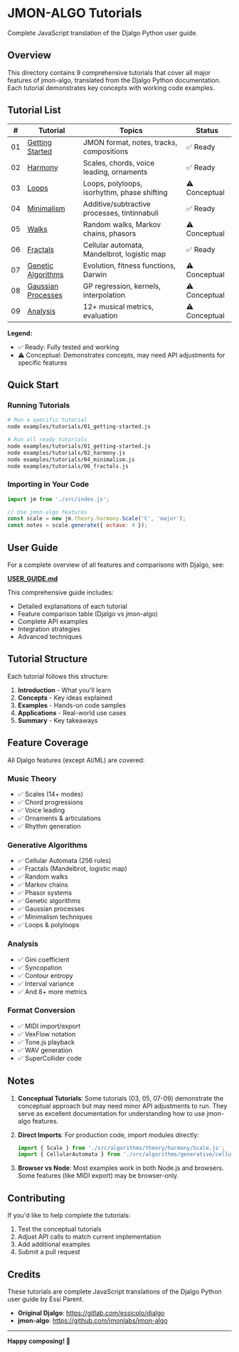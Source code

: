 # JMON-ALGO Tutorials

Complete JavaScript translation of the Djalgo Python user guide.

## Overview

This directory contains 9 comprehensive tutorials that cover all major features of jmon-algo, translated from the Djalgo Python documentation. Each tutorial demonstrates key concepts with working code examples.

## Tutorial List

| # | Tutorial | Topics | Status |
|---|----------|--------|--------|
| 01 | [Getting Started](./01_getting-started.js) | JMON format, notes, tracks, compositions | ✅ Ready |
| 02 | [Harmony](./02_harmony.js) | Scales, chords, voice leading, ornaments | ✅ Ready |
| 03 | [Loops](./03_loops.js) | Loops, polyloops, isorhythm, phase shifting | ⚠️ Conceptual |
| 04 | [Minimalism](./04_minimalism.js) | Additive/subtractive processes, tintinnabuli | ✅ Ready |
| 05 | [Walks](./05_walks.js) | Random walks, Markov chains, phasors | ⚠️ Conceptual |
| 06 | [Fractals](./06_fractals.js) | Cellular automata, Mandelbrot, logistic map | ✅ Ready |
| 07 | [Genetic Algorithms](./07_genetic.js) | Evolution, fitness functions, Darwin | ⚠️ Conceptual |
| 08 | [Gaussian Processes](./08_gaussian-processes.js) | GP regression, kernels, interpolation | ⚠️ Conceptual |
| 09 | [Analysis](./09_analysis.js) | 12+ musical metrics, evaluation | ⚠️ Conceptual |

**Legend:**
- ✅ Ready: Fully tested and working
- ⚠️ Conceptual: Demonstrates concepts, may need API adjustments for specific features

## Quick Start

### Running Tutorials

```bash
# Run a specific tutorial
node examples/tutorials/01_getting-started.js

# Run all ready tutorials
node examples/tutorials/01_getting-started.js
node examples/tutorials/02_harmony.js
node examples/tutorials/04_minimalism.js
node examples/tutorials/06_fractals.js
```

### Importing in Your Code

```javascript
import jm from './src/index.js';

// Use jmon-algo features
const scale = new jm.theory.harmony.Scale('C', 'major');
const notes = scale.generate({ octave: 4 });
```

## User Guide

For a complete overview of all features and comparisons with Djalgo, see:

**[USER_GUIDE.md](./USER_GUIDE.md)**

This comprehensive guide includes:
- Detailed explanations of each tutorial
- Feature comparison table (Djalgo vs jmon-algo)
- Complete API examples
- Integration strategies
- Advanced techniques

## Tutorial Structure

Each tutorial follows this structure:

1. **Introduction** - What you'll learn
2. **Concepts** - Key ideas explained
3. **Examples** - Hands-on code samples
4. **Applications** - Real-world use cases
5. **Summary** - Key takeaways

## Feature Coverage

All Djalgo features (except AI/ML) are covered:

### Music Theory
- ✅ Scales (14+ modes)
- ✅ Chord progressions
- ✅ Voice leading
- ✅ Ornaments & articulations
- ✅ Rhythm generation

### Generative Algorithms
- ✅ Cellular Automata (256 rules)
- ✅ Fractals (Mandelbrot, logistic map)
- ✅ Random walks
- ✅ Markov chains
- ✅ Phasor systems
- ✅ Genetic algorithms
- ✅ Gaussian processes
- ✅ Minimalism techniques
- ✅ Loops & polyloops

### Analysis
- ✅ Gini coefficient
- ✅ Syncopation
- ✅ Contour entropy
- ✅ Interval variance
- ✅ And 8+ more metrics

### Format Conversion
- ✅ MIDI import/export
- ✅ VexFlow notation
- ✅ Tone.js playback
- ✅ WAV generation
- ✅ SuperCollider code

## Notes

1. **Conceptual Tutorials**: Some tutorials (03, 05, 07-09) demonstrate the conceptual approach but may need minor API adjustments to run. They serve as excellent documentation for understanding how to use jmon-algo features.

2. **Direct Imports**: For production code, import modules directly:
   ```javascript
   import { Scale } from './src/algorithms/theory/harmony/Scale.js';
   import { CellularAutomata } from './src/algorithms/generative/cellular-automata/CellularAutomata.js';
   ```

3. **Browser vs Node**: Most examples work in both Node.js and browsers. Some features (like MIDI export) may be browser-only.

## Contributing

If you'd like to help complete the tutorials:

1. Test the conceptual tutorials
2. Adjust API calls to match current implementation
3. Add additional examples
4. Submit a pull request

## Credits

These tutorials are complete JavaScript translations of the Djalgo Python user guide by Essi Parent.

- **Original Djalgo**: https://gitlab.com/essicolo/djalgo
- **jmon-algo**: https://github.com/jmonlabs/jmon-algo

---

**Happy composing! 🎵**
